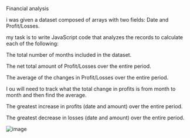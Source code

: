 Financial analysis                                                            

i was given a dataset composed of arrays with two fields: Date and Profit/Losses.

my task is to write JavaScript code that analyzes the records to calculate each of the following:

The total number of months included in the dataset.

The net total amount of Profit/Losses over the entire period.

The average of the changes in Profit/Losses over the entire period.

I ou will need to track what the total change in profits is from month to month and then find the average.

The greatest increase in profits (date and amount) over the entire period.

The greatest decrease in losses (date and amount) over the entire period.

![image](https://user-images.githubusercontent.com/76743603/224155506-5f09dab7-87d2-44d9-ad0d-9affa704b4df.png)
